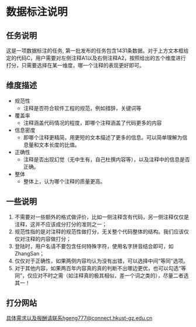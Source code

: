 # 数据标注说明
## 任务说明
这是一项数据标注的任务, 第一批发布的任务包含1431条数据。对于上方文本框给定的代码C，用户需要对左侧注释A1以及右侧注释A2，按照给出的五个维度进行打分，只需要选择在某一维度，哪一个注释的表现更好即可。
## 维度描述
- 规范性
  - 注释是否符合软件工程的规范，例如措辞，关键词等
- 覆盖率
  - 注释涵盖代码情况的程度，即哪个注释涵盖了代码更多的内容
- 信息密度
  - 即哪个注释更精简，用更短的文本描述了更多的信息。可以简单理解为信息量和文本长度的比值。
- 正确性
  - 注释是否出现幻觉（无中生有，自己杜撰内容等），以及注释中的信息是否正确。
- 整体
  - 整体上，认为哪个注释的质量更高。

## 一些说明
1. 不需要对一些额外的格式做评价，比如一侧注释含有代码，另一侧注释仅仅是注释，这并不应该成分打分的准则之一；
2. 规范性指的是对注释的规范性做打分，无关整个代码整体的结构。我们应该仅仅对注释的内容做打分；
3. 登陆时，用户名请不要包含任何特殊字符，使用名字拼音结合即可，如ZhangSan；
4. 仅仅对于正确性，如果两侧内容均认为没有出错，可以选择中间“等同”选项。
5. 对于其他内容，如果两百年内容真的真的判断不出哪边更优，也可以勾选“等同”，仅应对不时之需（如注释真的极其相似，差一个词之类的），尽量二者选其一！

## 打分网站
具体需求以及报酬请联系hgeng777@connect.hkust-gz.edu.cn
